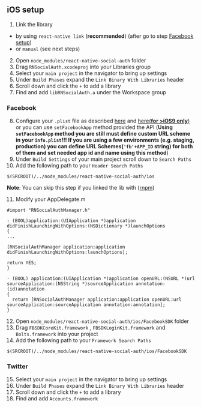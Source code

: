 ## iOS setup

1. Link the library
- by using `react-native link` (__recommended__) (after go to step [Facebook setup](#facebook))
- or `manual` (see next steps)
2. Open `node_modules/react-native-social-auth` folder
3. Drag `RNSocialAuth.xcodeproj` into your Libraries group
4. Select your `main project` in the navigator to bring up settings
5. Under `Build Phases` expand the `Link Binary With Libraries` header
6. Scroll down and click the `+` to add a library
7. Find and add `libRNSocialAuth.a` under the Workspace group

### Facebook
8. Configure your `.plist` file as described [here](https://developers.facebook.com/docs/ios/getting-started/#xcode) and [here(__for >iOS9 only__)](https://developers.facebook.com/docs/ios/ios9)
    or you can use `setFacebookApp` method provided the API
    (__Using `setFacebookApp` method you are still must define custom URL scheme in your `info.plist`!!! If you are using a few environments (e.g. staging, production) you can define URL Schemes(`'fb'+APP_ID` string) for both of them and set needed app id and name using this method__)
9. Under `Build Settings` of your main project scroll down to `Search Paths`
10. Add the following path to your `Header Search Paths`
```
$(SRCROOT)/../node_modules/react-native-social-auth/ios
```
__Note__: You can skip this step if you linked the lib with ([rnpm](https://github.com/rnpm/rnpm))

11. Modify your AppDelegate.m
```
#import "RNSocialAuthManager.h"

- (BOOL)application:(UIApplication *)application didFinishLaunchingWithOptions:(NSDictionary *)launchOptions
{
...

[RNSocialAuthManager application:application didFinishLaunchingWithOptions:launchOptions];

return YES;
}

- (BOOL) application:(UIApplication *)application openURL:(NSURL *)url sourceApplication:(NSString *)sourceApplication annotation:(id)annotation
{
  return [RNSocialAuthManager application:application openURL:url sourceApplication:sourceApplication annotation:annotation];
}
```
12. Open `node_modules/react-native-social-auth/ios/FacebookSDK` folder
13. Drag `FBSDKCoreKit.framework` , `FBSDKLoginKit.framework` and `Bolts.framework` into your project
14. Add the following path to your `Framework Search Paths`
```
$(SRCROOT)/../node_modules/react-native-social-auth/ios/FacebookSDK
```

### Twitter
15. Select your `main project` in the navigator to bring up settings
16. Under `Build Phases` expand the `Link Binary With Libraries` header
17. Scroll down and click the `+` to add a library
18. Find and add `Accounts.framework`
